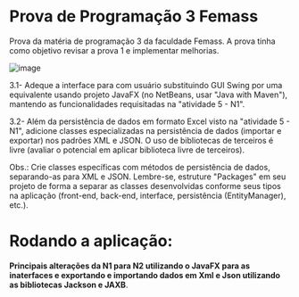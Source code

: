 # Prova de Programação 3 Femass
Prova da matéria de programação 3 da faculdade Femass. A prova tinha como objetivo revisar a prova 1 e implementar melhorias.

![image](https://github.com/LeonardoMarins/Prova_prog3_p2/assets/109676300/15eea780-7e57-4357-92ca-4532667fa4f4)

3.1- Adeque a interface para com usuário substituindo GUI Swing por uma equivalente usando projeto JavaFX (no NetBeans, usar "Java with Maven"), mantendo as funcionalidades requisitadas na "atividade 5 - N1". 

3.2- Além da persistência de dados em formato Excel visto na "atividade 5 - N1", adicione classes especializadas na persistência de dados (importar e exportar) nos padrões XML e JSON. O uso de bibliotecas de terceiros é livre (avaliar o potencial em aplicar biblioteca livre de terceiros). 

Obs.: Crie classes específicas com métodos de persistência de dados, separando-as para XML e JSON. Lembre-se, estruture "Packages" em seu projeto de forma a separar as classes desenvolvidas conforme seus tipos na aplicação (front-end, back-end, interface, persistência (EntityManager), etc.). 

# Rodando a aplicação:

**Principais alterações da N1 para N2 utilizando o JavaFX para as inaterfaces e exportando e importando dados em Xml e Json utilizando as bibliotecas Jackson e JAXB**.

  



